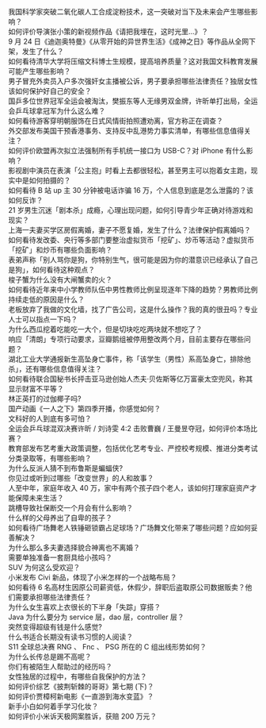 我国科学家突破二氧化碳人工合成淀粉技术，这一突破对当下及未来会产生哪些影响？  
如何评价导演张小策的新视频作品《请把我埋在，这时光里...》？  
9 月 24 日《迪迦奥特曼》《从零开始的异世界生活》《成神之日》等作品从全网下架，发生了什么？  
如何看待清华大学将压缩文科博士生规模，提高培养质量？这对我国文科教育发展可能产生哪些影响？  
男子冒充外卖员入户多次强奸女主播被公诉，男子要承担哪些法律责任？独居女性该如何保护好自己的安全？  
国乒多位世界冠军全运会被淘汰，樊振东等人无缘男双金牌，许昕单打出局，全运会乒乓球拿冠军为什么这么难？  
如何看待游客穿明朝服饰在日式风情街拍照遭劝离，官方称正在调查？  
外交部发布美国干预香港事务、支持反中乱港势力事实清单，有哪些信息值得关注？  
如何评价欧盟再次拟立法强制所有手机统一接口为 USB-C？对 iPhone 有什么影响？  
影视剧中演员在表演「公主抱」时看上去都很轻松，甚至男主可以抱着女主跑，现实中是如何拍摄的？  
如何看待 B 站 up 主 30 分钟被电话诈骗 16 万，个人信息到底是怎么泄露的？该如何反诈？  
21 岁男生沉迷「剧本杀」成瘾，心理出现问题，如何引导青少年正确对待游戏和现实？  
上海一夫妻买学区房假离婚，妻子不愿复婚，发生了什么？法律保护假离婚吗？  
如何看待发改委、央行等多部门要整治虚拟货币「挖矿」、炒币等活动？虚拟货币「挖矿」和炒币有哪些负面影响？  
表弟声称「别人骂你是狗，你特别生气，很可能是因为你的潜意识已经承认了自己是狗」，如何看待这种观点？  
梭子蟹为什么没有大闸蟹卖的火？  
如何看待近年来中小学教师队伍中男性教师比例呈现逐年下降的趋势？男教师比例持续走低的原因是什么？  
老板放弃了我做的文化墙，找了广告公司，这是什么操作？我的真的很丑吗？专业人士可以指点一下吗？  
为什么西瓜挖着吃能吃一大个，但是切块吃吃两块就不想吃了？  
响应「清朗」专项行动要求，豆瓣鹅组被停用整改两个月，目前主要存在哪些问题？  
湖北工业大学通报新生高坠身亡事件，称「该学生（男性）系高坠身亡，排除他杀」，还有哪些信息值得关注？  
如何看待联合国秘书长抨击亚马逊创始人杰夫·贝佐斯等亿万富豪太空兜风，称其显示财富不平等？  
林正英打的过伽椰子吗?  
国产动画《一人之下》第四季开播，你感觉如何？  
文科好的人到底有多可怕？  
全运会乒乓球混双决赛许昕 / 刘诗雯 4:2 击败曹巍 / 王曼昱夺冠，如何评价本场比赛？  
教育部发布艺考重大政策调整，包括优化艺考专业、严控校考规模、推进分类考试分类录取等，有哪些影响？  
为什么反派人猜不到布鲁斯是蝙蝠侠?  
你见过或听到过哪些「改变世界」的人和故事？  
人至中年，家庭年收入 40 万，家中有两个孩子四个老人，该如何打理家庭资产才能保障未来生活？  
跳槽导致社保断交一个月会有什么影响？  
什么样的父母养出了自卑的孩子？  
如何看待广场舞老人铁锤砸锁霸占足球场？广场舞文化带来了哪些问题？应如何妥善解决？  
为什么那么多夫妻选择貌合神离也不离婚？  
需要单独准备一套厨具给小孩吗？  
SUV 为何这么受欢迎？  
小米发布 Civi 新品，体现了小米怎样的一个战略布局？  
如何看待 6 名高材生因原公司薪资低，休假少，辞职后盗取原公司数据贩卖？他们需要承担哪些法律责任？  
为什么女生喜欢上衣很长的下半身「失踪」穿搭？  
Java 为什么要分为 service 层，dao 层，controller 层？  
突然变得超级有钱是什么感觉?  
什么书适合长期没有读书习惯的人阅读？  
S11 全球总决赛 RNG 、 Fnc 、 PSG 所在的 C 组出线形势如何？  
为什么长传总是踢不高呢？  
你们有被陌生人帮助过的经历吗？  
女性独居的过程中，有哪些自我保护的方法？  
如何评价综艺《披荆斩棘的哥哥》第七期 (下)？  
如何评价贾樟柯新电影《一直游到海水变蓝》？  
新手小白如何着手学习化妆？  
如何评价小米诉天极网案胜诉，获赔 200 万元？  
